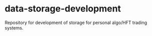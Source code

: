 # data-storage-development

Repository for development of storage for personal algo/HFT trading systems.

